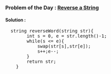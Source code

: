 ### Problem of the Day : [Reverse a String](https://practice.geeksforgeeks.org/problems/reverse-a-string/1)

#### Solution :
<pre>
  string reverseWord(string str){
        int s = 0, e = str.length()-1;
        while(s <= e){
            swap(str[s],str[e]);
            s++;e--;
        }
        return str;
    }
</pre>
